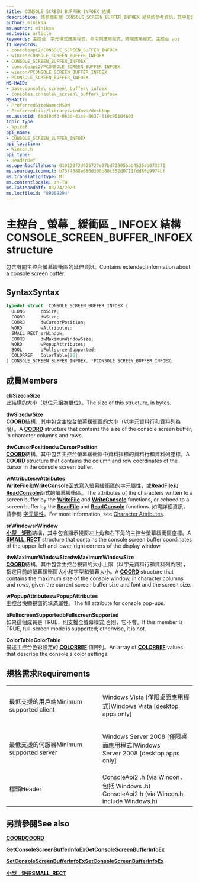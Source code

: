```yaml
---
title: CONSOLE_SCREEN_BUFFER_INFOEX 結構
description: 請參閱有關 CONSOLE_SCREEN_BUFFER_INFOEX 結構的參考資訊，其中包含主控台螢幕緩衝區的延伸資訊。
author: miniksa
ms.author: miniksa
ms.topic: article
keywords: 主控台，字元模式應用程式，命令列應用程式，終端應用程式，主控台 api
f1_keywords:
- consoleapi2/CONSOLE_SCREEN_BUFFER_INFOEX
- wincon/CONSOLE_SCREEN_BUFFER_INFOEX
- CONSOLE_SCREEN_BUFFER_INFOEX
- consoleapi2/PCONSOLE_SCREEN_BUFFER_INFOEX
- wincon/PCONSOLE_SCREEN_BUFFER_INFOEX
- PCONSOLE_SCREEN_BUFFER_INFOEX
MS-HAID:
- base.console\_screen\_buffer\_infoex
- consoles.console\_screen\_buffer\_infoex
MSHAttr:
- PreferredSiteName:MSDN
- PreferredLib:/library/windows/desktop
ms.assetid: 6ed40df3-063d-41c9-8637-510c95104603
topic_type:
- apiref
api_name:
- CONSOLE_SCREEN_BUFFER_INFOEX
api_location:
- Wincon.h
api_type:
- HeaderDef
ms.openlocfilehash: 010120f2d925727e37bd72905bab4536db073371
ms.sourcegitcommit: b75f4688e080d300b80c552d0711fdd86b9974bf
ms.translationtype: MT
ms.contentlocale: zh-TW
ms.lasthandoff: 08/24/2020
ms.locfileid: "89059294"
---
```

# <a name="console_screen_buffer_infoex-structure"></a><span data-ttu-id="b02f9-104">主控台 \_ 螢幕 \_ 緩衝區 \_ INFOEX 結構</span><span class="sxs-lookup"><span data-stu-id="b02f9-104">CONSOLE\_SCREEN\_BUFFER\_INFOEX structure</span></span>


<span data-ttu-id="b02f9-105">包含有關主控台螢幕緩衝區的延伸資訊。</span><span class="sxs-lookup"><span data-stu-id="b02f9-105">Contains extended information about a console screen buffer.</span></span>

<a name="syntax"></a><span data-ttu-id="b02f9-106">Syntax</span><span class="sxs-lookup"><span data-stu-id="b02f9-106">Syntax</span></span>
------

```C
typedef struct _CONSOLE_SCREEN_BUFFER_INFOEX {
  ULONG      cbSize;
  COORD      dwSize;
  COORD      dwCursorPosition;
  WORD       wAttributes;
  SMALL_RECT srWindow;
  COORD      dwMaximumWindowSize;
  WORD       wPopupAttributes;
  BOOL       bFullscreenSupported;
  COLORREF   ColorTable[16];
} CONSOLE_SCREEN_BUFFER_INFOEX, *PCONSOLE_SCREEN_BUFFER_INFOEX;
```

<a name="members"></a><span data-ttu-id="b02f9-107">成員</span><span class="sxs-lookup"><span data-stu-id="b02f9-107">Members</span></span>
-------

<span data-ttu-id="b02f9-108">**cbSize**</span><span class="sxs-lookup"><span data-stu-id="b02f9-108">**cbSize**</span></span>  
<span data-ttu-id="b02f9-109">此結構的大小（以位元組為單位）。</span><span class="sxs-lookup"><span data-stu-id="b02f9-109">The size of this structure, in bytes.</span></span>

<span data-ttu-id="b02f9-110">**dwSize**</span><span class="sxs-lookup"><span data-stu-id="b02f9-110">**dwSize**</span></span>  
<span data-ttu-id="b02f9-111">[**COORD**](coord-str.md)結構，其中包含主控台螢幕緩衝區的大小（以字元資料行和資料列為限）。</span><span class="sxs-lookup"><span data-stu-id="b02f9-111">A [**COORD**](coord-str.md) structure that contains the size of the console screen buffer, in character columns and rows.</span></span>

<span data-ttu-id="b02f9-112">**dwCursorPosition**</span><span class="sxs-lookup"><span data-stu-id="b02f9-112">**dwCursorPosition**</span></span>  
<span data-ttu-id="b02f9-113">[**COORD**](coord-str.md)結構，其中包含主控台螢幕緩衝區中資料指標的資料行和資料列座標。</span><span class="sxs-lookup"><span data-stu-id="b02f9-113">A [**COORD**](coord-str.md) structure that contains the column and row coordinates of the cursor in the console screen buffer.</span></span>

<span data-ttu-id="b02f9-114">**wAttributes**</span><span class="sxs-lookup"><span data-stu-id="b02f9-114">**wAttributes**</span></span>  
<span data-ttu-id="b02f9-115">[**WriteFile**](https://msdn.microsoft.com/library/windows/desktop/aa365747)和[**WriteConsole**](writeconsole.md)函式寫入螢幕緩衝區的字元屬性，或[**ReadFile**](https://msdn.microsoft.com/library/windows/desktop/aa365467)和[**ReadConsole**](readconsole.md)函式的螢幕緩衝區。</span><span class="sxs-lookup"><span data-stu-id="b02f9-115">The attributes of the characters written to a screen buffer by the [**WriteFile**](https://msdn.microsoft.com/library/windows/desktop/aa365747) and [**WriteConsole**](writeconsole.md) functions, or echoed to a screen buffer by the [**ReadFile**](https://msdn.microsoft.com/library/windows/desktop/aa365467) and [**ReadConsole**](readconsole.md) functions.</span></span> <span data-ttu-id="b02f9-116">如需詳細資訊，請參閱 [字元屬性](console-screen-buffers.md#_win32_font_attributes)。</span><span class="sxs-lookup"><span data-stu-id="b02f9-116">For more information, see [Character Attributes](console-screen-buffers.md#_win32_font_attributes).</span></span>

<span data-ttu-id="b02f9-117">**srWindow**</span><span class="sxs-lookup"><span data-stu-id="b02f9-117">**srWindow**</span></span>  
<span data-ttu-id="b02f9-118">[**小型 \_ 矩形**](small-rect-str.md)結構，其中包含顯示視窗左上角和右下角的主控台螢幕緩衝區座標。</span><span class="sxs-lookup"><span data-stu-id="b02f9-118">A [**SMALL\_RECT**](small-rect-str.md) structure that contains the console screen buffer coordinates of the upper-left and lower-right corners of the display window.</span></span>

<span data-ttu-id="b02f9-119">**dwMaximumWindowSize**</span><span class="sxs-lookup"><span data-stu-id="b02f9-119">**dwMaximumWindowSize**</span></span>  
<span data-ttu-id="b02f9-120">[**COORD**](coord-str.md)結構，其中包含主控台視窗的大小上限（以字元資料行和資料列為限），指定目前的螢幕緩衝區大小和字型和螢幕大小。</span><span class="sxs-lookup"><span data-stu-id="b02f9-120">A [**COORD**](coord-str.md) structure that contains the maximum size of the console window, in character columns and rows, given the current screen buffer size and font and the screen size.</span></span>

<span data-ttu-id="b02f9-121">**wPopupAttributes**</span><span class="sxs-lookup"><span data-stu-id="b02f9-121">**wPopupAttributes**</span></span>  
<span data-ttu-id="b02f9-122">主控台快顯視窗的填滿屬性。</span><span class="sxs-lookup"><span data-stu-id="b02f9-122">The fill attribute for console pop-ups.</span></span>

<span data-ttu-id="b02f9-123">**bFullscreenSupported**</span><span class="sxs-lookup"><span data-stu-id="b02f9-123">**bFullscreenSupported**</span></span>  
<span data-ttu-id="b02f9-124">如果這個成員是 TRUE，則支援全螢幕模式;否則，它不會。</span><span class="sxs-lookup"><span data-stu-id="b02f9-124">If this member is TRUE, full-screen mode is supported; otherwise, it is not.</span></span>

<span data-ttu-id="b02f9-125">**ColorTable**</span><span class="sxs-lookup"><span data-stu-id="b02f9-125">**ColorTable**</span></span>  
<span data-ttu-id="b02f9-126">描述主控台色彩設定的 [**COLORREF**](https://msdn.microsoft.com/library/windows/desktop/dd183449) 值陣列。</span><span class="sxs-lookup"><span data-stu-id="b02f9-126">An array of [**COLORREF**](https://msdn.microsoft.com/library/windows/desktop/dd183449) values that describe the console's color settings.</span></span>

<a name="requirements"></a><span data-ttu-id="b02f9-127">規格需求</span><span class="sxs-lookup"><span data-stu-id="b02f9-127">Requirements</span></span>
------------

<table>
<colgroup>
<col width="50%" />
<col width="50%" />
</colgroup>
<tbody>
<tr class="odd">
<td><p><span data-ttu-id="b02f9-128">最低支援的用戶端</span><span class="sxs-lookup"><span data-stu-id="b02f9-128">Minimum supported client</span></span></p></td>
<td><p><span data-ttu-id="b02f9-129">Windows Vista [僅限桌面應用程式]</span><span class="sxs-lookup"><span data-stu-id="b02f9-129">Windows Vista [desktop apps only]</span></span></p></td>
</tr>
<tr class="even">
<td><p><span data-ttu-id="b02f9-130">最低支援的伺服器</span><span class="sxs-lookup"><span data-stu-id="b02f9-130">Minimum supported server</span></span></p></td>
<td><p><span data-ttu-id="b02f9-131">Windows Server 2008 [僅限桌面應用程式]</span><span class="sxs-lookup"><span data-stu-id="b02f9-131">Windows Server 2008 [desktop apps only]</span></span></p></td>
</tr>
<tr class="odd">
<td><p><span data-ttu-id="b02f9-132">標頭</span><span class="sxs-lookup"><span data-stu-id="b02f9-132">Header</span></span></p></td>
<td><span data-ttu-id="b02f9-133">ConsoleApi2 .h (via Wincon，包括 Windows .h) </span><span class="sxs-lookup"><span data-stu-id="b02f9-133">ConsoleApi2.h (via Wincon.h, include Windows.h)</span></span></td>
</tr>
</tbody>
</table>

## <a name="span-idsee_alsospansee-also"></a><span data-ttu-id="b02f9-134"><span id="see_also"></span>另請參閱</span><span class="sxs-lookup"><span data-stu-id="b02f9-134"><span id="see_also"></span>See also</span></span>


[<span data-ttu-id="b02f9-135">**COORD**</span><span class="sxs-lookup"><span data-stu-id="b02f9-135">**COORD**</span></span>](coord-str.md)

[<span data-ttu-id="b02f9-136">**GetConsoleScreenBufferInfoEx**</span><span class="sxs-lookup"><span data-stu-id="b02f9-136">**GetConsoleScreenBufferInfoEx**</span></span>](getconsolescreenbufferinfoex.md)

[<span data-ttu-id="b02f9-137">**SetConsoleScreenBufferInfoEx**</span><span class="sxs-lookup"><span data-stu-id="b02f9-137">**SetConsoleScreenBufferInfoEx**</span></span>](setconsolescreenbufferinfoex.md)

[<span data-ttu-id="b02f9-138">**小型 \_ 矩形**</span><span class="sxs-lookup"><span data-stu-id="b02f9-138">**SMALL\_RECT**</span></span>](small-rect-str.md)

 

 




